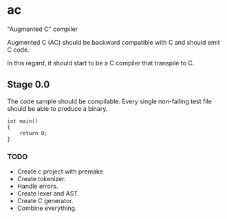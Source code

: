 # ac

"Augmented C" compiler

Augmented C (AC) should be backward compatible with C and should emit C code.

In this regard, it should start to be a C compiler that transpile to C.


## Stage 0.0

The code sample should be compilable.
Every single non-failing test file should be able to produce a binary.

```
int main()
{
    return 0;
}
```

### TODO

- Create c project with premake
- Create tokenizer.
- Handle errors.
- Create lexer and AST.
- Create C generator.
- Combine everything.
